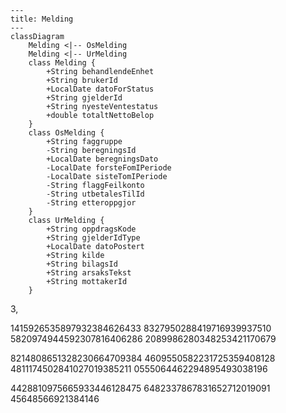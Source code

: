 ```mermaid
---
title: Melding
---
classDiagram
    Melding <|-- OsMelding
    Melding <|-- UrMelding
    class Melding {
        +String behandlendeEnhet
        +String brukerId
        +LocalDate datoForStatus
        +String gjelderId
        +String nyesteVentestatus
        +double totaltNettoBelop
    }
    class OsMelding {
        +String faggruppe
        -String beregningsId
        +LocalDate beregningsDato
        -LocalDate forsteFomIPeriode
        -LocalDate sisteTomIPeriode
        -String flaggFeilkonto
        -String utbetalesTilId
        -String etteroppgjor
    }
    class UrMelding {
        +String oppdragsKode
        +String gjelderIdType
        +LocalDate datoPostert
        +String kilde
        +String bilagsId
        +String arsaksTekst
        +String mottakerId
    }
```



3,

1415926535897932384626433
8327950288419716939937510
5820974944592307816406286
2089986280348253421170679

8214808651328230664709384
4609550582231725359408128
4811174502841027019385211
0555064462294895493038196

4428810975665933446128475
6482337867831652712019091
45648566921384146
